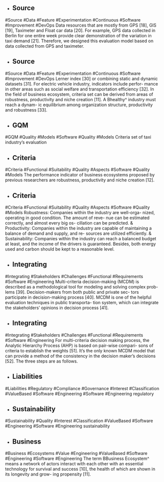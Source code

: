 - ## Source
#Source #Data #Feature #Experimentation #Continuous #Software #Improvement #DevOps 
Data resources that are mostly from GPS [18], GIS [19], Taximeter and Float car data [20]. For example, GPS data collected in Berlin for one entire week provide clear demonstration of the variation in taxi demand [21]. Therefore, we designed this evaluation model based on data collected from GPS and taximeter.

- ## Source
#Source #Data #Feature #Experimentation #Continuous #Software #Improvement #DevOps 
Lerner index [30] or combining static and dynamic datasets [31]. For electric vehicle industry, indicators include perfor- mance in other areas such as social welfare and transportation efficiency [32]. In the field of business ecosystem, criteria set can be derived from areas of robustness, productivity and niche creation [11]. A Bhealthy^ industry must reach a dynam- ic equilibrium among organization structure, productivity and robustness [33].

- ## GQM
#GQM #Quality #Models #Software #Quality #Models 
Criteria set of taxi industry’s evaluation

- ## Criteria
#Criteria #Functional #Suitability #Quality #Aspects #Software #Quality #Models 
The performance indicator of business ecosystems proposed by previous researchers are robustness, productivity and niche creation [12].

- ## Criteria
#Criteria #Functional #Suitability #Quality #Aspects #Software #Quality #Models 
Robustness: Companies within the industry are well-orga- nized, operating in good condition. The amount of reve- nue can be estimated correctly, and almost every big os- cillation can be predicted. & Productivity: Companies within the industry are capable of maintaining a balance of demand and supply, and re- sources are utilized efficiently. & Sustainability: Companies within the industry can reach a balanced budget at least, and the income of the drivers is guaranteed. Besides, both energy used and carbon should be kept to a reasonable level.

- ## Integrating
#Integrating #Stakeholders #Challenges #Functional #Requirements #Software #Engineering 
Multi-criteria decision-making (MCDM) is described as a methodological tool for modeling and solving complex prob- lems [39]. Decision-makers from both public and private sec- tors participate in decision-making process [40]. MCDM is one of the helpful evaluation techniques in public transporta- tion system, which can integrate the stakeholders’ opinions in decision process [41].

- ## Integrating
#Integrating #Stakeholders #Challenges #Functional #Requirements #Software #Engineering 
For multi-criteria decision making process, the Analytic Hierarchy Process (AHP) is based on pair-wise compari- sons of criteria to establish the weights [51]. It’s the only known MCDM model that can provide a method of the consistency in the decision maker’s decisions [52]. The three steps are as follows.

- ## Liabilities
#Liabilities  #Regulatory #Compliance #Governance #Interest #Classification #ValueBased #Software #Engineering #Software #Engineering 
regulatory

- ## Sustainability
#Sustainability #Quality #Interest #Classification #ValueBased #Software #Engineering #Software #Engineering 
sustainability

- ## Business
#Business #Ecosystems #Value #Engineering #ValueBased #Software #Engineering #Software #Engineering 
The term BBusiness Ecosystem^ means a network of actors interact with each other with an essential technology for survival and success [10], the health of which are shown in its longevity and grow- ing propensity [11].

